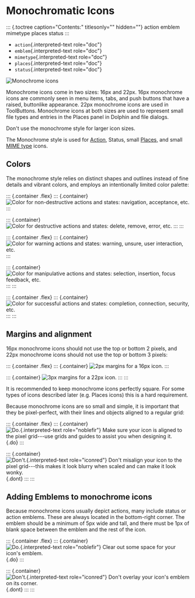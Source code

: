 Monochromatic Icons
===================

::: {.toctree caption="Contents:" titlesonly="" hidden=""}
action emblem mimetype places status
:::

-   `action`{.interpreted-text role="doc"}
-   `emblem`{.interpreted-text role="doc"}
-   `mimetype`{.interpreted-text role="doc"}
-   `places`{.interpreted-text role="doc"}
-   `status`{.interpreted-text role="doc"}

![Monochrome icons](/img/HIGMonoIcons.png)

Monochrome icons come in two sizes: 16px and 22px. 16px monochrome icons
are commonly seen in menu items, tabs, and push buttons that have a
raised, buttonlike appearance. 22px monochrome icons are used in
ToolButtons. Monochrome icons at both sizes are used to represent small
file types and entries in the Places panel in Dolphin and file dialogs.

Don\'t use the monochrome style for larger icon sizes.

The Monochrome style is used for [Action](action.html), Status, small
[Places,](places.html) and small [MIME type](mimetype.html) icons.

Colors
------

The monochrome style relies on distinct shapes and outlines instead of
fine details and vibrant colors, and employs an intentionally limited
color palette:

::: {.container .flex}
::: {.container}
![Color for non-destructive actions and states: navigation, acceptance,
etc.](/img/Shade-Black.png)
:::

::: {.container}
![Color for destructive actions and states: delete, remove, error,
etc.](/img/Icon-Red.png)
:::
:::

::: {.container .flex}
::: {.container}
![Color for warning actions and states: warning, unsure, user
interaction, etc.](/img/Beware-Orange.png)
:::

::: {.container}
![Color for manipulative actions and states: selection, insertion, focus
feedback, etc.](/img/Plasma-Blue.png)
:::
:::

::: {.container .flex}
::: {.container}
![Color for successful actions and states: completion, connection,
security, etc.](/img/Noble-Fir.png)
:::
:::

Margins and alignment
---------------------

16px monochrome icons should not use the top or bottom 2 pixels, and
22px monochrome icons should not use the top or bottom 3 pixels:

::: {.container .flex}
::: {.container}
![2px margins for a 16px icon.](/img/margins-16.png)
:::

::: {.container}
![3px margins for a 22px icon.](/img/margins-22.png)
:::
:::

It is recommended to keep monochrome icons perfectly square. For some
types of icons described later (e.g. Places icons) this is a hard
requirement.

Because monochrome icons are so small and simple, it is important that
they be pixel-perfect, with their lines and objects aligned to a regular
grid:

::: {.container .flex}
::: {.container}
![`Do.`{.interpreted-text role="noblefir"} Make sure your icon is
aligned to the pixel grid---use grids and guides to assist you when
designing it.](/img/pixel-align-do.png){.do}
:::

::: {.container}
![`Don't.`{.interpreted-text role="iconred"} Don\'t misalign your icon
to the pixel grid---this makes it look blurry when scaled and can make
it look wonky.](/img/pixel-align-dont.png){.dont}
:::
:::

Adding Emblems to monochrome icons
----------------------------------

Because monochrome icons usually depict actions, many include status or
action emblems. These are always located in the bottom-right corner. The
emblem should be a minimum of 5px wide and tall, and there must be 1px
of blank space between the emblem and the rest of the icon.

::: {.container .flex}
::: {.container}
![`Do.`{.interpreted-text role="noblefir"} Clear out some space for your
icon\'s emblem.](/img/emblem-do.png){.do}
:::

::: {.container}
![`Don't.`{.interpreted-text role="iconred"} Don\'t overlay your icon\'s
emblem on its corner.](/img/emblem-dont.png){.dont}
:::
:::
